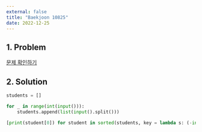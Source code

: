```yaml
---
external: false
title: "Baekjoon 10825"
date: 2022-12-25
---
```


## 1. Problem

[문제 확인하기](https://www.acmicpc.net/problem/10825)

## 2. Solution

```python
students = []

for _ in range(int(input())):
    students.append(list(input().split()))

[print(student[0]) for student in sorted(students, key = lambda s: (-int(s[1]), int(s[2]), -int(s[3]), s[0]))]
```
